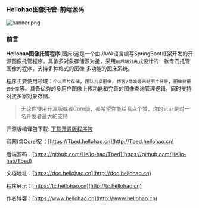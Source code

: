 ###  Hellohao图像托管-前端源码

![banner.png](http://img.wwery.com/Hellohao/HqXVDR2b.png)

### 前言

**Hellohao图像托管程序**(图床)这是一个由JAVA语言编写SpringBoot框架开发的开源图像托管程序。具备多对象存储源对接，采用`前后端分离`式设计的一款专门托管图像的程序，支持多种格式的图像 多功能的图床系统。

程序主要使用领域：`个人照片存储`，`团队共享图像`，`博客/商城等网站图片托管`，`图像批量云分享`等。具备优秀的多用户图像上传功能和完善的图像查询管理逻辑，同时支持对接多家对象存储。

> 无论你使用开源版或者Core版，都希望你能给我点个赞，你的`star`是对一名开发者最大的支持


开源版编译包下载: [下载开源版程序包](https://github.com/Hello-hao/Tbed/releases)

官网(含Core版)：[https://Tbed.hellohao.cn](http://Tbed.hellohao.cn)

后端源码：[https://github.com/Hello-hao/Tbed](https://github.com/Hello-hao/Tbed)

文档地址：[https://doc.hellohao.cn](http://doc.hellohao.cn)

程序展示：[https://tc.hellohao.cn](http://tc.hellohao.cn)

作者博客：[https://www.hellohao.cn](http://www.hellohao.cn)

